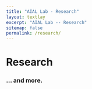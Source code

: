 ```yaml
---
title: "AIAL Lab - Research"
layout: textlay
excerpt: "AIAL Lab -- Research"
sitemap: false
permalink: /research/
---
```


# Research

### ... and more.
